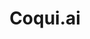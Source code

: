 ---
facebook: https://facebook.com/coquiai
git: https://github.com/coqui-ai
linkedin: https://linkedin.com/company/coqui-ai
logohandle: coquiai
sort: coqui
title: Coqui.ai
twitter: https://x.com/coqui_ai
website: https://coqui.ai/
---